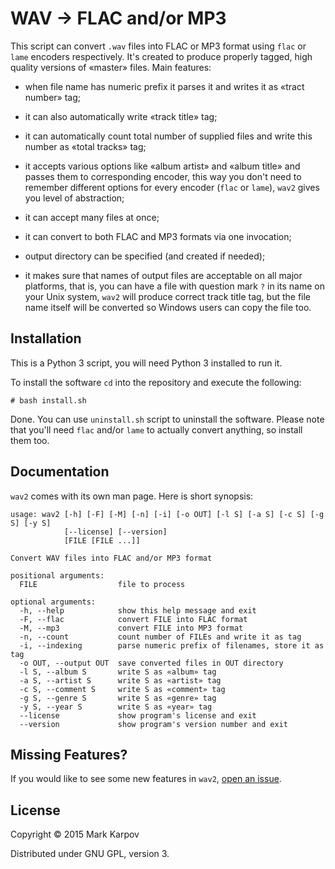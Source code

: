 # WAV → FLAC and/or MP3

This script can convert `.wav` files into FLAC or MP3 format using `flac` or
`lame` encoders respectively. It's created to produce properly tagged, high
quality versions of «master» files. Main features:

* when file name has numeric prefix it parses it and writes it as «tract
  number» tag;

* it can also automatically write «track title» tag;

* it can automatically count total number of supplied files and write this
  number as «total tracks» tag;

* it accepts various options like «album artist» and «album title» and
  passes them to corresponding encoder, this way you don't need to remember
  different options for every encoder (`flac` or `lame`), `wav2` gives you
  level of abstraction;

* it can accept many files at once;

* it can convert to both FLAC and MP3 formats via one invocation;

* output directory can be specified (and created if needed);

* it makes sure that names of output files are acceptable on all major
  platforms, that is, you can have a file with question mark `?` in its name
  on your Unix system, `wav2` will produce correct track title tag, but the
  file name itself will be converted so Windows users can copy the file too.

## Installation

This is a Python 3 script, you will need Python 3 installed to run it.

To install the software `cd` into the repository and execute the following:

```
# bash install.sh
```

Done. You can use `uninstall.sh` script to uninstall the software. Please
note that you'll need `flac` and/or `lame` to actually convert anything, so
install them too.

## Documentation

`wav2` comes with its own man page. Here is short synopsis:

```
usage: wav2 [-h] [-F] [-M] [-n] [-i] [-o OUT] [-l S] [-a S] [-c S] [-g S] [-y S]
            [--license] [--version]
            [FILE [FILE ...]]

Convert WAV files into FLAC and/or MP3 format

positional arguments:
  FILE                  file to process

optional arguments:
  -h, --help            show this help message and exit
  -F, --flac            convert FILE into FLAC format
  -M, --mp3             convert FILE into MP3 format
  -n, --count           count number of FILEs and write it as tag
  -i, --indexing        parse numeric prefix of filenames, store it as tag
  -o OUT, --output OUT  save converted files in OUT directory
  -l S, --album S       write S as «album» tag
  -a S, --artist S      write S as «artist» tag
  -c S, --comment S     write S as «comment» tag
  -g S, --genre S       write S as «genre» tag
  -y S, --year S        write S as «year» tag
  --license             show program's license and exit
  --version             show program's version number and exit
```

## Missing Features?

If you would like to see some new features in `wav2`,
[open an issue](https://github.com/mrkkrp/wav2/issues).

## License

Copyright © 2015 Mark Karpov

Distributed under GNU GPL, version 3.
